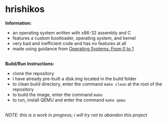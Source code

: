 # hrishikos

**Information:**
 - an operating system written with x86-32 assembly and C
 - features a custom bootloader, operating system, and kernel
 - very bad and inefficient code and has no features at all
 - made using guidance from [Operating Systems: From 0 to 1](https://raw.githubusercontent.com/tuhdo/os01/master/Operating_Systems_From_0_to_1.pdf)
<br></br>

**Build/Run Instructions:**
 - clone the repository
 - I have already pre-built a disk.img located in the build folder
 - to clean build directory, enter the command `make clean` at the root of the repository
 - to build the image, enter the command `make`
 - to run, install QEMU and enter the command `make qemu`
<br></br>

*NOTE: this is a work in progress; i will try not to abandon this project*

